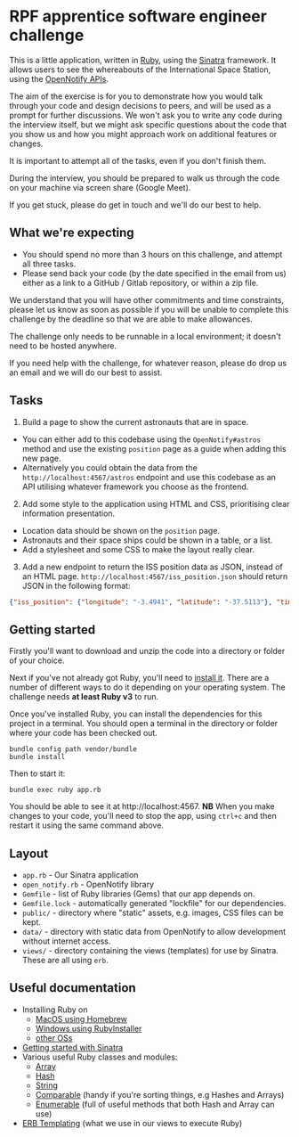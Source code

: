 # RPF apprentice software engineer challenge

This is a little application, written in [Ruby](https://ruby-lang.org), using the [Sinatra](https://sinatrarb.com/) framework. It allows users to see the whereabouts of the International Space Station, using the [OpenNotify APIs](http://api.open-notify.org/).

The aim of the exercise is for you to demonstrate how you would talk through your code and design decisions to peers, and will be used as a prompt for further discussions. We won't ask you to write any code during the interview itself, but we might ask specific questions about the code that you show us and how you might approach work on additional features or changes.

It is important to attempt all of the tasks, even if you don't finish them.

During the interview, you should be prepared to walk us through the code on your machine via screen share (Google Meet).

If you get stuck, please do get in touch and we'll do our best to help.

## What we're expecting

* You should spend no more than 3 hours on this challenge, and attempt all three tasks.
* Please send back your code (by the date specified in the email from us) either as a link to a GitHub / Gitlab repository, or within a zip file.

We understand that you will have other commitments and time constraints, please let us know as soon as possible if you will be unable to complete this challenge by the deadline so that we are able to make allowances.

The challenge only needs to be runnable in a local environment; it doesn't need to be hosted anywhere.

If you need help with the challenge, for whatever reason, please do drop us an email and we will do our best to assist.

## Tasks

1. Build a page to show the current astronauts that are in space.
  * You can either add to this codebase using the `OpenNotify#astros` method and use the existing `position` page as a guide when adding this new page.
  * Alternatively you could obtain the data from the `http://localhost:4567/astros` endpoint and use this codebase as an API utilising whatever framework you choose as the frontend.
2. Add some style to the application using HTML and CSS, prioritising clear information presentation.
  * Location data should be shown on the `position` page.
  * Astronauts and their space ships could be shown in a table, or a list.
  * Add a stylesheet and some CSS to make the layout really clear.
3. Add a new endpoint to return the ISS position data as JSON, instead of an HTML page. `http://localhost:4567/iss_position.json` should return JSON in the following format:

```json
{"iss_position": {"longitude": "-3.4941", "latitude": "-37.5113"}, "timestamp": 1684502291, "message": "success"}
```

## Getting started

Firstly you'll want to download and unzip the code into a directory or folder of your choice.

Next if you've not already got Ruby, you'll need to [install it](https://www.ruby-lang.org/en/documentation/installation/). There are a number of different ways to do it depending on your operating system. The challenge needs **at least Ruby v3** to run.

Once you've installed Ruby, you can install the dependencies for this project in a terminal. You should open a terminal in the directory or folder where your code has been checked out.

```shell
bundle config path vendor/bundle
bundle install
```

Then to start it:

```shell
bundle exec ruby app.rb
```

You should be able to see it at http://localhost:4567. **NB** When you make changes to your code, you'll need to stop the app, using `ctrl+c` and then restart it using the same command above.

## Layout

* `app.rb` - Our Sinatra application
* `open_notify.rb` - OpenNotify library
* `Gemfile` - list of Ruby libraries (Gems) that our app depends on.
* `Gemfile.lock` - automatically generated "lockfile" for our dependencies.
* `public/` - directory where "static" assets, e.g. images, CSS files can be kept.
* `data/` - directory with static data from OpenNotify to allow development without internet access.
* `views/` - directory containing the views (templates) for use by Sinatra. These are all using `erb`.

## Useful documentation

* Installing Ruby on
  * [MacOS using Homebrew](https://stackify.com/install-ruby-on-your-mac-everything-you-need-to-get-going/)
  * [Windows using RubyInstaller](https://stackify.com/install-ruby-on-windows-everything-you-need-to-get-going/)
  * [other OSs](https://www.ruby-lang.org/en/documentation/installation/)
* [Getting started with Sinatra](https://sinatrarb.com/intro.html)
* Various useful Ruby classes and modules:
  * [Array](https://ruby-doc.org/3.2.2/Array.html)
  * [Hash](https://ruby-doc.org/3.2.2/Hash.html)
  * [String](https://ruby-doc.org/3.2.2/String.html)
  * [Comparable](https://ruby-doc.org/3.2.2/Comparable.html) (handy if you're sorting things, e.g Hashes and Arrays)
  * [Enumerable](https://ruby-doc.org/3.2.2/Enumerable.html) (full of useful methods that both Hash and Array can use)
* [ERB Templating](https://ruby-doc.org/3.2.2/stdlibs/erb/ERB.html) (what we use in our views to execute Ruby)

